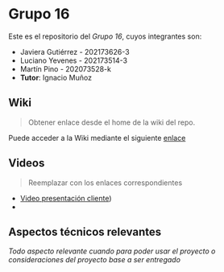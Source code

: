 # Grupo 16

Este es el repositorio del *Grupo 16*, cuyos integrantes son:

* Javiera Gutiérrez - 202173626-3
* Luciano Yevenes - 202173514-3
* Martín Pino - 202073528-k
* **Tutor**: Ignacio Muñoz

## Wiki

> Obtener enlace desde el home de la wiki del repo.

Puede acceder a la Wiki mediante el siguiente [enlace](https://github.com/Nachops/INF236P201G16/wiki)
## Videos

> Reemplazar con los enlaces correspondientes

* [Video presentación cliente](https://www.youtube.com/watch?v=zkh5qiSlN1M))
* 
## Aspectos técnicos relevantes

_Todo aspecto relevante cuando para poder usar el proyecto o consideraciones del proyecto base a ser entregado_
